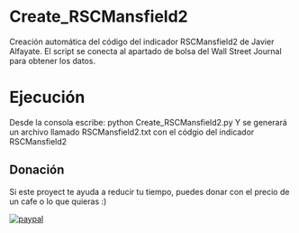 # Create_RSCMansfield2
Creación automática del código del indicador RSCMansfield2 de Javier Alfayate.
El script se conecta al apartado de bolsa del Wall Street Journal para obtener los datos.

# Ejecución
Desde la consola escribe:
  python Create_RSCMansfield2.py 
Y se generará un archivo llamado RSCMansfield2.txt con el códgio del indicador RSCMansfield2


## Donación
Si este proyect te ayuda a reducir tu tiempo, puedes donar con el precio de un cafe o lo que quieras :)

[![paypal](https://www.paypalobjects.com/en_US/i/btn/btn_donateCC_LG.gif)](https://paypal.me/jamesjss)
